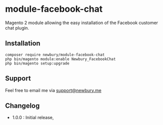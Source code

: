 # module-facebook-chat
Magento 2 module allowing the easy installation of the Facebook customer chat plugin.

## Installation
```
composer require newbury/module-facebook-chat
php bin/magento module:enable Newbury_FacebookChat
php bin/magento setup:upgrade
```

## Support
Feel free to email me via support@newbury.me

## Changelog
- 1.0.0 : Initial release,